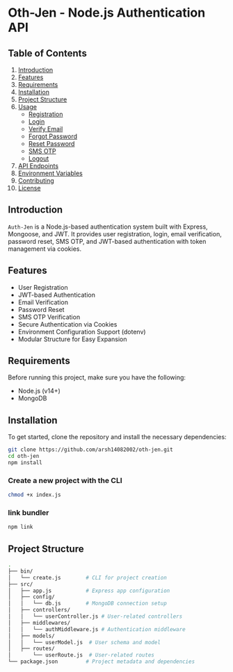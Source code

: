 # Oth-Jen - Node.js Authentication API

## Table of Contents

1. [Introduction](#introduction)
2. [Features](#features)
3. [Requirements](#requirements)
4. [Installation](#installation)
5. [Project Structure](#project-structure)
6. [Usage](#usage)
   - [Registration](#registration)
   - [Login](#login)
   - [Verify Email](#verify-email)
   - [Forgot Password](#forgot-password)
   - [Reset Password](#reset-password)
   - [SMS OTP](#sms-otp)
   - [Logout](#logout)
7. [API Endpoints](#api-endpoints)
8. [Environment Variables](#environment-variables)
9. [Contributing](#contributing)
10. [License](#license)

## Introduction

`Auth-Jen` is a Node.js-based authentication system built with Express, Mongoose, and JWT. It provides user registration, login, email verification, password reset, SMS OTP, and JWT-based authentication with token management via cookies.

## Features

- User Registration
- JWT-based Authentication
- Email Verification
- Password Reset
- SMS OTP Verification
- Secure Authentication via Cookies
- Environment Configuration Support (dotenv)
- Modular Structure for Easy Expansion

## Requirements

Before running this project, make sure you have the following:

- Node.js (v14+)
- MongoDB

## Installation

To get started, clone the repository and install the necessary dependencies:

```bash
git clone https://github.com/arsh14082002/oth-jen.git
cd oth-jen
npm install
```

### Create a new project with the CLI
```bash
chmod +x index.js
```

### link bundler
```bash
npm link
```

## Project Structure
```bash
.
├── bin/
│   └── create.js        # CLI for project creation
├── src/
│   ├── app.js           # Express app configuration
│   ├── config/
│   │   └── db.js        # MongoDB connection setup
│   ├── controllers/
│   │   └── userController.js # User-related controllers
│   ├── middlewares/
│   │   └── authMiddleware.js # Authentication middleware
│   ├── models/
│   │   └── userModel.js  # User schema and model
│   ├── routes/
│       └── userRoute.js  # User-related routes
└── package.json         # Project metadata and dependencies
```